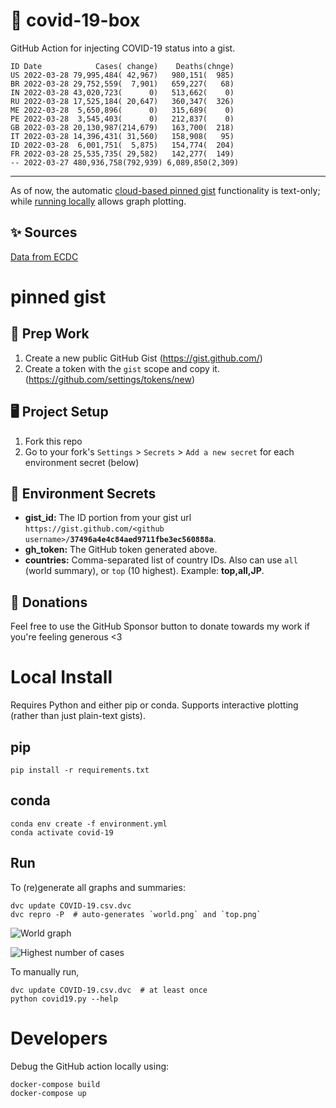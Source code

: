 # 🏥 covid-19-box

GitHub Action for injecting COVID-19 status into a gist.

```
ID Date            Cases( change)    Deaths(chnge)
US 2022-03-28 79,995,484( 42,967)   980,151(  985)
BR 2022-03-28 29,752,559(  7,901)   659,227(   68)
IN 2022-03-28 43,020,723(      0)   513,662(    0)
RU 2022-03-28 17,525,184( 20,647)   360,347(  326)
ME 2022-03-28  5,650,896(      0)   315,689(    0)
PE 2022-03-28  3,545,403(      0)   212,837(    0)
GB 2022-03-28 20,130,987(214,679)   163,700(  218)
IT 2022-03-28 14,396,431( 31,560)   158,908(   95)
ID 2022-03-28  6,001,751(  5,875)   154,774(  204)
FR 2022-03-28 25,535,735( 29,582)   142,277(  149)
-- 2022-03-27 480,936,758(792,939) 6,089,850(2,309)
```

---

As of now, the automatic [cloud-based pinned gist](#pinned-gist) functionality is text-only;
while [running locally](#local-install) allows graph plotting.

## ✨ Sources

[Data from ECDC](https://www.ecdc.europa.eu/en/publications-data/download-todays-data-geographic-distribution-covid-19-cases-worldwide)

# pinned gist

## 🎒 Prep Work
1. Create a new public GitHub Gist (https://gist.github.com/)
1. Create a token with the `gist` scope and copy it. (https://github.com/settings/tokens/new)

## 🖥 Project Setup
1. Fork this repo
1. Go to your fork's `Settings` > `Secrets` > `Add a new secret` for each environment secret (below)

## 🤫 Environment Secrets
- **gist_id:** The ID portion from your gist url `https://gist.github.com/<github username>/`**`37496a4e4c84aed9711fbe3ec560888a`**.
- **gh_token:** The GitHub token generated above.
- **countries:** Comma-separated list of country IDs. Also can use `all` (world summary), or `top` (10 highest). Example: **top,all,JP**.

## 💸 Donations

Feel free to use the GitHub Sponsor button to donate towards my work if you're feeling generous <3

# Local Install

Requires Python and either pip or conda. Supports interactive plotting (rather than just plain-text gists).

## pip

```
pip install -r requirements.txt
```

## conda

```
conda env create -f environment.yml
conda activate covid-19
```

## Run

To (re)generate all graphs and summaries:

```
dvc update COVID-19.csv.dvc
dvc repro -P  # auto-generates `world.png` and `top.png`
```

![World graph](world.png)

![Highest number of cases](top.png)

To manually run,

```
dvc update COVID-19.csv.dvc  # at least once
python covid19.py --help
```

# Developers

Debug the GitHub action locally using:

```
docker-compose build
docker-compose up
```
